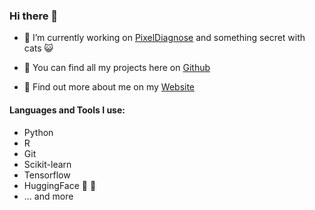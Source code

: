 ### Hi there 👋

- 🔭 I’m currently working on [PixelDiagnose](https://github.com/pixel-diagnose) and something secret with cats :smiley_cat:

- 🌱 You can find all my projects here on [Github](https://github.com/coztomate?tab=repositories)

- 👋 Find out more about me on my [Website](https://www.dittrichkatja.com)


#### Languages and Tools I use:
- Python
- R
- Git
- Scikit-learn
- Tensorflow
- HuggingFace :hugs: :green_heart:
- ... and more 

<!--
**coztomate/coztomate** is a ✨ _special_ ✨ repository because its `README.md` (this file) appears on your GitHub profile.

Here are some ideas to get you started:

- 🔭 I’m currently working on ...
- 🌱 I’m currently learning ...
- 👯 I’m looking to collaborate on ...
- 🤔 I’m looking for help with ...
- 💬 Ask me about ...
- 📫 How to reach me: ...
- 😄 Pronouns: ...
- ⚡ Fun fact: ...
-->
